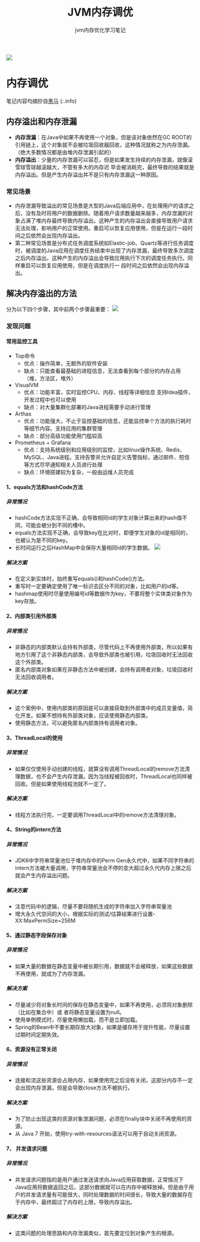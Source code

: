 ﻿---
layout: post
title: JVM内存调优
subtitle: jvm内存优化学习笔记
header-img: img/blog/2024-9-19/1.jpg
header-style: text
catalog: true
tags:
 - JVM内存调优
 - 内存泄漏
---
![](/img/blog/2024-9-19/1.jpg)
# 内存调优
笔记内容均摘抄自[黑马](https://www.bilibili.com/video/BV1r94y1b7eS/?spm_id_from=333.1387.favlist.content.click&vd_source=e5b7a1b15de0bce6d08213c853db156e)
{:.info}
## 内存溢出和内存泄漏
 - **内存泄漏**：在Java中如果不再使用一个对象，但是该对象依然在GC ROOT的引用链上，这个对象就不会被垃圾回收器回收，这种情况就称之为内存泄漏。（绝大多数情况都是由堆内存泄漏引起的）
 - **内存溢出**：少量的内存泄漏可以容忍，但是如果发生持续的内存泄漏，就像滚雪球雪球越滚越大，不管有多大的内存迟
早会被消耗完，最终导致的结果就是内存溢出。但是产生内存溢出并不是只有内存泄漏这一种原因。
### 常见场景
 - 内存泄漏导致溢出的常见场景是大型的Java后端应用中，在处理用户的请求之后，没有及时将用户的数据删除。随着用户请求数量越来越多，内存泄漏的对象占满了堆内存最终导致内存溢出。这种产生的内存溢出会直接导致用户请求无法处理，影响用户的正常使用。重启可以恢复应用使用，但是在运行一段时间之后依然会出现内存溢出。
 - 第二种常见场景是分布式任务调度系统如Elastic-job、Quartz等进行任务调度时，被调度的Java应用在调度任务结束中出现了内存泄漏，最终导致多次调度之后内存溢出。这种产生的内存溢出会导致应用执行下次的调度任务执行。同样重启可以恢复应用使用，但是在调度执行一
段时间之后依然会出现内存溢出。
##  解决内存溢出的方法
分为以下四个步骤，其中前两个步骤最重要：
![](/img/blog/2024-9-19/2.png)
### 发现问题
#### 常用监控工具
 - Top命令
 	- 优点：操作简单，无额外的软件安装
 	- 缺点：只能查看最基础的进程信息，无法查看到每个部分的内存占用（堆，方法区，堆外）
 - VisualVM
	- 优点：功能丰富，实时监控CPU、内存、线程等详细信息 支持Idea插件，开发过程中也可以使用
	- 缺点：对大量集群化部署的Java进程需要手动进行管理
 - Arthas
	- 优点：功能强大，不止于监控基础的信息，还能监控单个方法的执行耗时等细节内容。支持应用的集群管理
	- 缺点：部分高级功能使用门槛较高
 - Prometheus + Grafana
	- 优点：支持系统级别和应用级别的监控，比如linux操作系统、Redis、MySQL、Java进程。支持告警并允许自定义告警指标，通过邮件、短信等方式尽早通知相关人员进行处理
	- 缺点：环境搭建较为复杂，一般由运维人员完成

#### 1、equals方法和hashCode方法
##### 异常情况
- hashCode方法实现不正确，会导致相同id的学生对象计算出来的hash值不同，可能会被分到不同的槽中。
- equals方法实现不正确，会导致key在比对时，即便学生对象的id是相同的，也被认为是不同的key。
- 长时间运行之后HashMap中会保存大量相同id的学生数据。
![](/img/blog/2024-9-19/3.png)
##### 解决方案
- 在定义新实体时，始终重写equals()和hashCode()方法。
- 重写时一定要确定使用了唯一标识去区分不同的对象，比如用户的id等。
- hashmap使用时尽量使用编号id等数据作为key，不要将整个实体类对象作为key存放。
#### 2、内部类引用外部类
##### 异常情况
- 非静态的内部类默认会持有外部类，尽管代码上不再使用外部类，所以如果有地方引用了这个非静态内部类，会导致外部类也被引用，垃圾回收时无法回收这个外部类。
- 匿名内部类对象如果在非静态方法中被创建，会持有调用者对象，垃圾回收时无法回收调用者。
##### 解决方案
- 这个案例中，使用内部类的原因是可以直接获取到外部类中的成员变量值，简化开发。如果不想持有外部类对象，应该使用静态内部类。
- 使用静态方法，可以避免匿名内部类持有调用者对象。
#### 3、ThreadLocal的使用
##### 异常情况
- 如果仅仅使用手动创建的线程，就算没有调用ThreadLocal的remove方法清理数据，也不会产生内存泄漏。因为当线程被回收时，ThreadLocal也同样被回收。但是如果使用线程池就不一定了。
##### 解决方案
- 线程方法执行完，一定要调用ThreadLocal中的remove方法清理对象。
#### 4、String的intern方法
##### 异常情况
- JDK6中字符串常量池位于堆内存中的Perm Gen永久代中，如果不同字符串的intern方法被大量调用，字符串常量池会不停的变大超过永久代内存上限之后就会产生内存溢出问题。
##### 解决方案
- 注意代码中的逻辑，尽量不要将随机生成的字符串加入字符串常量池
- 增大永久代空间的大小，根据实际的测试/估算结果进行设置-XX:MaxPermSize=256M
#### 5、通过静态字段保存对象
##### 异常情况
- 如果大量的数据在静态变量中被长期引用，数据就不会被释放，如果这些数据不再使用，就成为了内存泄漏。
##### 解决方案
- 尽量减少将对象长时间的保存在静态变量中，如果不再使用，必须将对象删除（比如在集合中）或
者将静态变量设置为null。
- 使用单例模式时，尽量使用懒加载，而不是立即加载。
- Spring的Bean中不要长期存放大对象，如果是缓存用于提升性能，尽量设置过期时间定期失效。
#### 6、资源没有正常关闭
##### 异常情况
- 连接和流这些资源会占用内存，如果使用完之后没有关闭，这部分内存不一定会出现内存泄漏，但是会导致close方法不被执行。
##### 解决方案
- 为了防止出现这类的资源对象泄漏问题，必须在finally块中关闭不再使用的资源。
- 从 Java 7 开始，使用try-with-resources语法可以用于自动关闭资源。
#### 7、 并发请求问题
##### 异常情况
- 并发请求问题指的是用户通过发送请求向Java应用获取数据，正常情况下Java应用将数据返回之后，这部分数据就可以在内存中被释放掉。但是由于用户的并发请求量有可能很大，同时处理数据的时间很长，导致大量的数据存在于内存中，最终超过了内存的上限，导致内存溢出。
##### 解决方案
- 这类问题的处理思路和内存泄漏类似，首先要定位到对象产生的根源。


	

